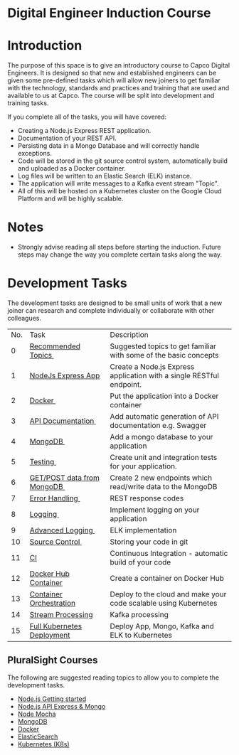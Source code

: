 # Digital Engineer Induction Course

# Introduction

The purpose of this space is to give an introductory course to Capco Digital Engineers. It is designed so that new and established engineers can be given some pre-defined tasks which will allow new joiners to get familiar with the technology, standards and practices and training that are used and available to us at Capco. The course will be split into development and training tasks. 

If you complete all of the tasks, you will have covered:

-   Creating a Node.js Express REST application.
-   Documentation of your REST API.
-   Persisting data in a Mongo Database and will correctly handle exceptions.
-   Code will be stored in the git source control system, automatically build and uploaded as a Docker container.
-   Log files will be written to an Elastic Search (ELK) instance.
-   The application will write messages to a Kafka event stream "Topic".
-   All of this will be hosted on a Kubernetes cluster on the Google Cloud Platform and will be highly scalable.

# Notes

-   Strongly advise reading all steps before starting the induction. Future steps may change the way you complete certain tasks along the way.

# Development Tasks

The development tasks are designed to be small units of work that a new joiner can research and complete individually or collaborate with other colleagues.

|     |                                                                                                               |                                                                  |
|-----|---------------------------------------------------------------------------------------------------------------|------------------------------------------------------------------|
| No. | Task                                                                                                          | Description                                                      |
| 0   | [Recommended Topics ](Recommended_Topics.md) | Suggested topics to get familiar with some of the basic concepts |
| 1   | [NodeJs Express App](nodejs_express_app.md)      | Create a Node.js Express application with a single RESTful endpoint. |
| 2   | [Docker ](Docker.md)                          | Put the application into a Docker container                      |
| 3   | [API Documentation ](API_Documentation.md)    | Add automatic generation of API documentation e.g. Swagger       |
| 4   | [MongoDB ](MongoDB.md)                        | Add a mongo database to your application                         |
| 5   | [Testing ](Testing.md)                        | Create unit and integration tests for your application.          |
| 6   | [GET/POST data from MongoDB ](GET_POST_data_from_MongoDB.md)             | Create 2 new endpoints which read/write data to the MongoDB      |
| 7   | [Error Handling ](Error_Handling.md)          | REST response codes                                              |
| 8   | [Logging ](Logging.md)                        | Implement logging on your application                            |
| 9   | [Advanced Logging ](../shared/Advanced_Logging.md)      | ELK implementation                                               |
| 10  | [Source Control ](Source_Control.md)          | Storing your code in git                                         |
| 11  | [CI](CI_CD_Pipeline.md)                                                                                          | Continuous Integration - automatic build of your code            |
| 12  | [Docker Hub Container](../shared/Docker_Hub_Container.md)                                                                  | Create a container on Docker Hub                                 |
| 13  | [Container Orchestration](../shared/Container_Orchestration.md)                                                            | Deploy to the cloud and make your code scalable using Kubernetes |
| 14  | [Stream Processing](Stream_Processing.md)                                                                        | Kafka processing                                                 |
| 15  | [Full Kubernetes Deployment](Full_Kubernetes_Deployment.md)                                                      | Deploy App, Mongo, Kafka and ELK to Kubernetes                   |

## PluralSight Courses

The following are suggested reading topics to allow you to complete the development tasks.


-   [Node.js Getting started](https://app.pluralsight.com/library/courses/nodejs-getting-started)
-   [Node.js API Express & Mongo](https://app.pluralsight.com/library/courses/api-design-nodejs-express-mongo)
-   [Node Mocha](https://app.pluralsight.com/library/courses/mocha-javascript-testing-nodejs)
-   [MongoDB](https://app.pluralsight.com/library/courses/mongodb-introduction)
-   [Docker](https://app.pluralsight.com/library/courses/docker-getting-started/table-of-contents)
-   [ElasticSearch](https://app.pluralsight.com/library/courses/elasticsearch-analyzing-data/table-of-contents)
-   [Kubernetes (K8s)](https://app.pluralsight.com/library/courses/getting-started-kubernetes/table-of-contents)
